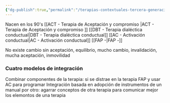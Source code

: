 ```yaml
---
{"dg-publish":true,"permalink":"/terapias-contextuales-tercera-generacion/"}
---
```


Nacen en los 90's
[[ACT - Terapia de Aceptación y compromiso \|ACT - Terapia de Aceptación y compromiso ]]
[[DBT - Terapia dialéctica conductual\|DBT - Terapia dialéctica conductual]]
[[AC - Activación conductual\|AC - Activación conductual]]
[[FAP -\|FAP -]]

No existe cambio sin aceptación, equilibrio, mucho cambio, invalidación, mucha aceptación, inmovilidad

### Cuatro modelos de integración
Combinar componentes de la terapia: si se distrae en la terapia FAP y usar AC para programar
Integración basada en adopción de instrumentos de un manual por otro: agarrar conceptos de otra terapia para comunicar mejor los elemontos de una terapia

